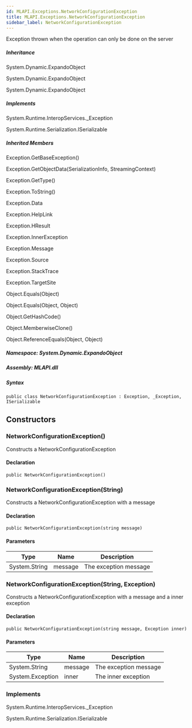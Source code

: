 ```yaml
---  
id: MLAPI.Exceptions.NetworkConfigurationException
title: MLAPI.Exceptions.NetworkConfigurationException
sidebar_label: NetworkConfigurationException
---
```


<div class="markdown level0 summary">

Exception thrown when the operation can only be done on the server

</div>

<div class="markdown level0 conceptual">

</div>

<div class="inheritance">

##### Inheritance

<div class="level0">

System.Dynamic.ExpandoObject

</div>

<div class="level1">

System.Dynamic.ExpandoObject

</div>

<div class="level2">

System.Dynamic.ExpandoObject

</div>

</div>

<div classs="implements">

##### Implements

<div>

System.Runtime.InteropServices.\_Exception

</div>

<div>

System.Runtime.Serialization.ISerializable

</div>

</div>

<div class="inheritedMembers">

##### Inherited Members

<div>

Exception.GetBaseException()

</div>

<div>

Exception.GetObjectData(SerializationInfo, StreamingContext)

</div>

<div>

Exception.GetType()

</div>

<div>

Exception.ToString()

</div>

<div>

Exception.Data

</div>

<div>

Exception.HelpLink

</div>

<div>

Exception.HResult

</div>

<div>

Exception.InnerException

</div>

<div>

Exception.Message

</div>

<div>

Exception.Source

</div>

<div>

Exception.StackTrace

</div>

<div>

Exception.TargetSite

</div>

<div>

Object.Equals(Object)

</div>

<div>

Object.Equals(Object, Object)

</div>

<div>

Object.GetHashCode()

</div>

<div>

Object.MemberwiseClone()

</div>

<div>

Object.ReferenceEquals(Object, Object)

</div>

</div>

##### **Namespace**: System.Dynamic.ExpandoObject

##### **Assembly**: MLAPI.dll

##### Syntax

    public class NetworkConfigurationException : Exception, _Exception, ISerializable

## Constructors 

### NetworkConfigurationException()

<div class="markdown level1 summary">

Constructs a NetworkConfigurationException

</div>

<div class="markdown level1 conceptual">

</div>

#### Declaration

    public NetworkConfigurationException()

### NetworkConfigurationException(String)

<div class="markdown level1 summary">

Constructs a NetworkConfigurationException with a message

</div>

<div class="markdown level1 conceptual">

</div>

#### Declaration

    public NetworkConfigurationException(string message)

#### Parameters

| Type          | Name    | Description           |
|---------------|---------|-----------------------|
| System.String | message | The exception message |

### NetworkConfigurationException(String, Exception)

<div class="markdown level1 summary">

Constructs a NetworkConfigurationException with a message and a inner
exception

</div>

<div class="markdown level1 conceptual">

</div>

#### Declaration

    public NetworkConfigurationException(string message, Exception inner)

#### Parameters

| Type             | Name    | Description           |
|------------------|---------|-----------------------|
| System.String    | message | The exception message |
| System.Exception | inner   | The inner exception   |

### Implements

<div>

System.Runtime.InteropServices.\_Exception

</div>

<div>

System.Runtime.Serialization.ISerializable

</div>
